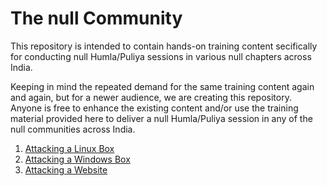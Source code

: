 # The null Community

This repository is intended to contain hands-on training content secifically for conducting null Humla/Puliya sessions in various null chapters across India. 

Keeping in mind the repeated demand for the same training content again and again, but for a newer audience, we are creating this repository. Anyone is free to enhance the existing content and/or use the training material provided here to deliver a null Humla/Puliya session in any of the null communities across India.

1. [Attacking a Linux Box](Linux/README.md)
2. [Attacking a Windows Box](Windows/README.md)
3. [Attacking a Website](Web/README.md)
